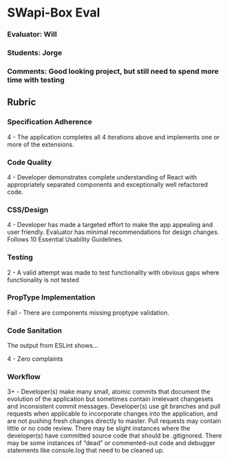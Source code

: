 # SWapi-Box Eval

### Evaluator: Will
### Students: Jorge
### Comments: Good looking project, but still need to spend more time with testing

## Rubric

### Specification Adherence

4 - The application completes all 4 iterations above and implements one or more of the extensions.

### Code Quality

4 - Developer demonstrates complete understanding of React with appropriately separated components and exceptionally well refactored code.

### CSS/Design

4 - Developer has made a targeted effort to make the app appealing and user friendly. Evaluator has minimal recommendations for design changes. Follows 10 Essential Usability Guidelines.

### Testing

2 - A valid attempt was made to test functionality with obvious gaps where functionality is not tested

### PropType Implementation

Fail - There are components missing proptype validation.

### Code Sanitation

The output from ESLint shows…

4 - Zero complaints

### Workflow

3+ - Developer(s) make many small, atomic commits that document the evolution of the application but sometimes contain irrelevant changesets and inconsistent commit messages. Developer(s) use git branches and pull requests when applicable to incorporate changes into the application, and are not pushing fresh changes directly to master. Pull requests may contain little or no code review. There may be slight instances where the developer(s) have committed source code that should be .gitignored. There may be some instances of “dead” or commented-out code and debugger statements like console.log that need to be cleaned up.
